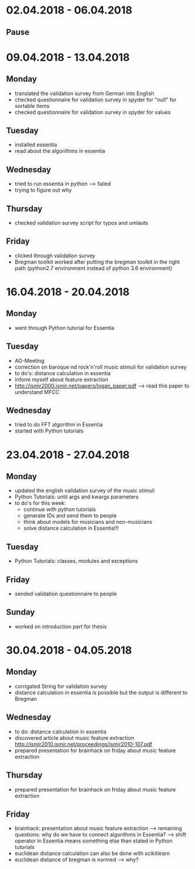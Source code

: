 # 02.04.2018 - 06.04.2018
## Pause

# 09.04.2018 - 13.04.2018
## Monday
- translated the validation survey from German into English
- checked questionnaire for validation survey in spyder for "null" for sortable items
- checked questionnaire for validation survey in spyder for values

## Tuesday
- installed essentia
- read about the algorithms in essentia

## Wednesday
- tried to run essentia in python --> failed
- trying to figure out why

## Thursday
- checked validation survey script for typos and umlauts

## Friday
- clicked through validation survey
- Bregman toolkit worked after putting the bregman toolkit in the right path (python2.7 environment instead of python 3.6 environment)

# 16.04.2018 - 20.04.2018
## Monday
- went through Python tutorial for Essentia

## Tuesday
- AG-Meeting
- correction on baroque nd rock'n'roll music stimuli for validation survey
- to do's: distance calculation in essentia
- inform myself about feature extraction
- http://ismir2000.ismir.net/papers/logan_paper.pdf --> read this paper to understand MFCC

## Wednesday
- tried to do FFT algorithm in Essentia
- started with Python tutorials


# 23.04.2018 - 27.04.2018

## Monday
- updated the english validation survey of the music stimuli
- Python Tutorials: until args and kwargs parameters
- to do's for this week: 
    - continue with python tutorials
    - generate IDs and send them to people
    - think about models for musicians and non-musicians
    - solve distance calculation in Essentia!!!

## Tuesday
- Python Tutorials: classes, modules and exceptions

## Friday
- sended validation questionnaire to people

## Sunday
- worked on introduction part for thesis

# 30.04.2018 - 04.05.2018

## Monday
- corrigated String for validation survey
- distance calculation in essentia is possible but the output is different to Bregman

## Wednesday
- to do: distance calculation in essentia
- discovered article about music feature extraction http://ismir2010.ismir.net/proceedings/ismir2010-107.pdf
- prepared presentation for brainhack on friday about music feature extraction

## Thursday
- prepared presentation for brainhack on friday about music feature extraction

## Friday
- brainhack: presentation about music feature extraction
    --> remaining questions: why do we have to connect algorithms in Essentia?
    --> shift operator in Essentia means something else than stated in Python tutorials
- euclidean distance calculation can also be done with scikitlearn
- euclidean distance of bregman is normed --> why?
